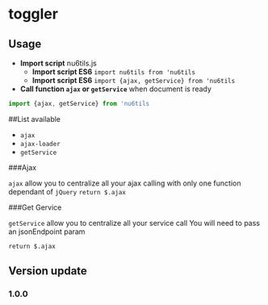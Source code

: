 # toggler

## Usage 

* **Import script** nu6tils.js
    * **Import script ES6** `import nu6tils from 'nu6tils`
    * **Import script ES6** `import {ajax, getService} from 'nu6tils`
* **Call function `ajax` or `getService`** when document is ready
```javascript
import {ajax, getService} from 'nu6tils
```

##List available

* `ajax`
* `ajax-loader`
* `getService`

###Ajax

`ajax` allow you to centralize all your ajax calling with only one function
dependant of `jQuery`
`return $.ajax`

###Get Gervice

`getService` allow you to centralize all your service call
You will need to pass an jsonEndpoint param

`return $.ajax`

## Version update

### 1.0.0

